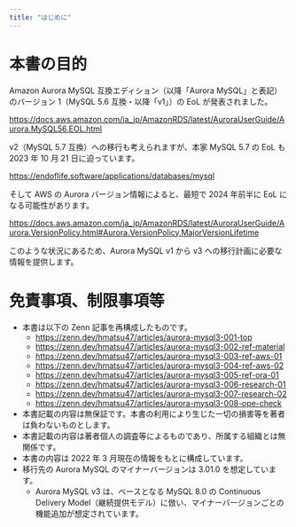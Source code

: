 ```yaml
---
title: "はじめに"
---
```

# 本書の目的

Amazon Aurora MySQL 互換エディション（以降「Aurora MySQL」と表記）のバージョン 1（MySQL 5.6 互換・以降「v1」）の EoL が発表されました。

https://docs.aws.amazon.com/ja_jp/AmazonRDS/latest/AuroraUserGuide/Aurora.MySQL56.EOL.html

v2（MySQL 5.7 互換）への移行も考えられますが、本家 MySQL 5.7 の EoL も 2023 年 10 月 21 日に迫っています。

https://endoflife.software/applications/databases/mysql

そして AWS の Aurora バージョン情報によると、最短で 2024 年前半に EoL になる可能性があります。

https://docs.aws.amazon.com/ja_jp/AmazonRDS/latest/AuroraUserGuide/Aurora.VersionPolicy.html#Aurora.VersionPolicy.MajorVersionLifetime

このような状況にあるため、Aurora MySQL v1 から v3 への移行計画に必要な情報を提供します。

# 免責事項、制限事項等

- 本書は以下の Zenn 記事を再構成したものです。
  - https://zenn.dev/hmatsu47/articles/aurora-mysql3-001-top
  - https://zenn.dev/hmatsu47/articles/aurora-mysql3-002-ref-material
  - https://zenn.dev/hmatsu47/articles/aurora-mysql3-003-ref-aws-01
  - https://zenn.dev/hmatsu47/articles/aurora-mysql3-004-ref-aws-02
  - https://zenn.dev/hmatsu47/articles/aurora-mysql3-005-ref-ora-01
  - https://zenn.dev/hmatsu47/articles/aurora-mysql3-006-research-01
  - https://zenn.dev/hmatsu47/articles/aurora-mysql3-007-research-02
  - https://zenn.dev/hmatsu47/articles/aurora-mysql3-008-ope-check
- 本書記載の内容は無保証です。本書の利用により生じた一切の損害等を著者は負わないものとします。
- 本書記載の内容は著者個人の調査等によるものであり、所属する組織とは無関係です。
- 本書の内容は 2022 年 3 月現在の情報をもとに構成しています。
- 移行先の Aurora MySQL のマイナーバージョンは 3.01.0 を想定しています。
  - Aurora MySQL v3 は、ベースとなる MySQL 8.0 の Continuous Delivery Model（継続提供モデル）に倣い、マイナーバージョンごとの機能追加が想定されています。